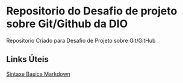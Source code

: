 # Repositorio do Desafio de projeto sobre Git/Github da DIO
Repositorio Criado para Desafio de Projeto sobre Git/GitHub

## Links Úteis
[Sintaxe Basica Markdown](https://www.markdownguide.org/basic-syntax/)
